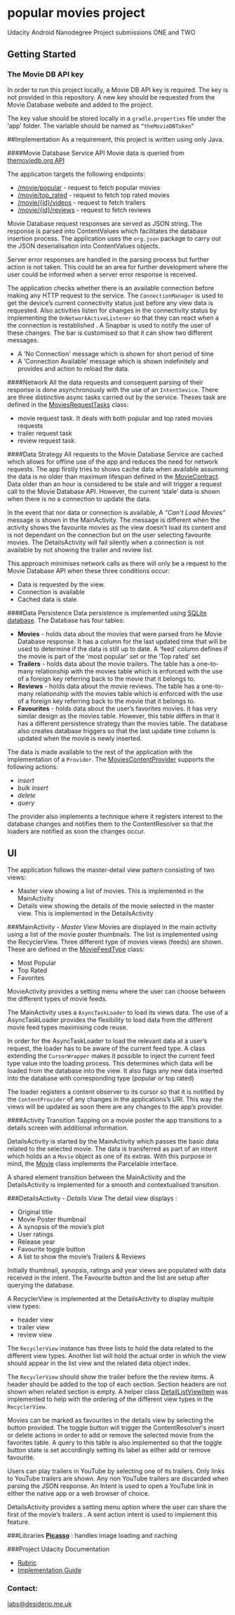 
# popular movies project
Udacity Android Nanodegree Project submissions ONE and TWO

## Getting Started

### The Movie DB API key
In order to run this project locally, a Movie DB API key is required. The key is not provided in this repository. A new key should be requested from the Movie Database website and added to the project.

The key value should be stored locally in a `gradle.properties` file under the ‘app’ folder. The variable should be named as `“theMovieDBToken”`


##Implementation
As a requirement, this project is written using only Java.

####Movie Database Service API
Movie data is queried from [themoviedb.org API](https://www.themoviedb.org/documentation/api)


The application targets the following endpoints:
* [/movie/popular](https://developers.themoviedb.org/3/movies/get-popular-movies) - request to fetch popular movies
* [/movie/top_rated](https://developers.themoviedb.org/3/movies/get-top-rated-movies) - request to fetch top rated movies
* [/movie/{id}/videos](https://developers.themoviedb.org/3/movies/get-movie-videos) - request to fetch trailers
* [/movie/{id}/reviews](https://developers.themoviedb.org/3/movies/get-movie-reviews) - request to fetch reviews

Movie Database request responses are served as JSON string. The response is parsed into ContentValues which facilitates the database insertion process. The application uses the `org.json` package to carry out the JSON deserialisation into ContentValues objects. 

Server error responses are handled in the parsing process but further action is not taken. This could be an area for further development where the user could be informed when a server error response is received.

The application checks whether there is an available connection before making any HTTP request to the service. The `ConnectionManager` is  used to get the device’s current connectivity status just before any view data is requested. Also activities listen for changes in the connectivity status by implementing the `OnNetworkActiveListener` so that they can react when a the connection is restablished .  A Snapbar is used to notify the user of these changes. The bar is customised so that it can show two different messages. 
* A 'No Connection' message which is shown for short period of time
* A 'Connection Available’ message which is shown indefinitely and provides and action to reload the data.

####Network
All the data requests and consequent parsing of their response is done asynchronously with the use of an `IntentSevice`. There are three distinctive async tasks carried out by the service. Theses task are defined in the [MoviesRequestTasks](app/src/main/java/uk/me/desiderio/popularmovies/task/MoviesRequestTasks.java) class:
* movie request task. It deals with both popular and top rated movies requests
* trailer request task
* review request task.

####Data Strategy
All requests to the Movie Database Service are cached which allows for offline use of the app and reduces the need for network requests.
The app firstly tries to shows cache data when available assuming the data is no older than maximum lifespan defined in the [MovieContract](app/src/main/java/uk/me/desiderio/popularmovies/data/MoviesContract.java). Data older than an hour is considered to be stale and will trigger a request call to the Movie Database API. However, the current ‘stale’ data is shown when there is no a connection to update the data. 

In the event that nor data or connection is available, A *“Can’t Load Movies"* message is shown in the MainActivity. The message is different when the activity shows the favourite movies as the view doesn’t load its content and is not dependant on the connection but on the user selecting favourite movies. The DetailsActivity will fail silently when a connection is not available by not showing the trailer and review list.

This approach minimises network calls as there will only be a request to the Movie Database API  when these three conditions occur:
* Data is requested by the view.
* Connection is available
* Cached data is stale.

####Data Persistence
Data persistence is implemented using [SQLite database](app/src/main/java/uk/me/desiderio/popularmovies/data/MovieDBHelper.java). The Database has four tables:
* **Movies** - holds data about the movies that were parsed from he Movie Database response. It has a column for the last updated time that will be used to determine if the data is still up to date. A ‘feed’ column defines if the movie is part of the ‘most popular’ set or the ‘Top rated’ set
* **Trailers** - holds data about the movie trailers. The table has a one-to-many relationship with the movies table which is enforced with the use of a foreign key referring back to the movie  that it belongs to.
* **Reviews** - holds data about the movie reviews. The table has a one-to-many relationship with the movies table which is enforced with the use of a foreign key referring back to the movie  that it belongs to.
* **Favourites** - holds data about the user’s favorites movies. It has very similar design as the movies table. However, this table differs in that it has a different persistence strategy than the movies table.
The database also creates database triggers so that the last update time column is updated when the movie is newly inserted.

The data is made available to the rest of the application with the implementation of a `Provider`. The [MoviesContentProvider](app/src/main/java/uk/me/desiderio/popularmovies/data/MovieContentProvider.java) supports the following actions:
* *insert*
* *bulk insert*
* *delete*
* *query*

The provider also implements a technique where it registers interest to the database changes and notifies them to the ContentResolver so that the loaders are notified as soon the changes occur.

## UI 
The application follows the master-detail view pattern consisting of two views:
* Master view showing a list of movies. This is implemented in the MainActivity 
* Details view showing the details of the movie selected in the master view. This is implemented in the DetailsActivity

###MainActivity - *Master View*
Movies are displayed in the main activity using a list of the movie poster thumbnails. The list is implemented using the RecyclerView.
Three different type of movies views (feeds) are shown. These are defined in the [MovieFeedType](app/src/main/java/uk/me/desiderio/popularmovies/network/MovieFeedType.java) class:
* Most Popular 
* Top Rated
* Favorites

MovieActivity provides a setting menu where the user can choose between the different types of movie feeds. 

The MainActivity uses a `AsyncTaskLoader` to load its views data. The use of a AsyncTaskLoader provides the flexibility to load data from the different movie feed types maximising code reuse.

In order for the AsyncTaskLoader to load the relevant data at a user’s request, the loader has to be aware of the current feed type. A class extending the `CursorWrapper` makes it possible to inject the current feed type value into the loading process. This determines which data will be loaded from the database into the view. It also flags any new data inserted into the database with corresponding type (popular or top rated)

The loader registers a content observer to its cursor so that it is notified by the `ContentProvider` of any changes in the applications’s URI. This way the views will be updated as soon there are any changes to the app’s provider.



####Activity Transition
Tapping on a movie poster the app transitions to a details screen with additional information. 

DetailsActivity is started by the MainActivity which passes the basic data related to the selected movie. The data is transferred as part of an intent which holds an a `Movie` object as one of its extras. With this purpose in mind, the [Movie](app/src/main/java/uk/me/desiderio/popularmovies/data/Movie.java) class implements the Parcelable interface.

A shared element transition between the MainActivity and the DetailsActivity is implemented for a smooth and contextualised transition.

###DetailsActivity - *Details View*
The detail view displays :
* Original title 
* Movie Poster thumbnail
* A synopsis of the movie’s plot
* User ratings
* Release year
* Favourite toggle button
* A list to show the movie’s Trailers & Reviews

Initially thumbnail, synopsis, ratings and year views are populated with data received in the intent. The Favourite button and the list are setup after querying the database.

A RecyclerView is implemented at the DetailsActivity to display multiple view types:
* header view
* trailer view
* review view


The `RecyclerView` instance has three lists to hold the data related to the different view types. Another list will hold the actual order in which the view should appear in the list view and the related data object index.

The `RecyclerView` should show the trailer before the the review items. A header should be added to the top of each section. Section headers are not shown when related section is empty. A helper class [DetailListViewItem](app/src/main/java/uk/me/desiderio/popularmovies/view/DetailListViewItem.java) was implemented to help with the ordering of the different view types in the `RecyclerView`.


Movies can be marked as favourites in the details view by selecting the button provided. The toggle button will trigger the ContentResolver's insert or delete actions in order to add or remove the selected movie from the favorites table.
A query to this table is also implemented so that the toggle button state is set accordingly  setting its label as either add or remove favourite.

Users can play trailers in YouTube by selecting one of its trailers. Only links to YouTube trailers are shown. Any non YouTube trailers are discarded when parsing the JSON response.
An Intent is used to open a YouTube link in either the native app or a web browser of choice.

DetailsActivity provides a setting menu option where the user can share the first of the movie’s trailers . A sent action intent is used to implement this feature.


###Libraries
[**Picasso**](https://square.github.io/picasso/) : handles image loading and caching

###Project Udacity Documentation
- [Rubric](https://review.udacity.com/#!/rubrics/67/view])
- [Implementation Guide](https://docs.google.com/document/d/1ZlN1fUsCSKuInLECcJkslIqvpKlP7jWL2TP9m6UiA6I/pub?embedded=true#h.7sxo8jefdfll)

### Contact:
labs@desiderio.me.uk

